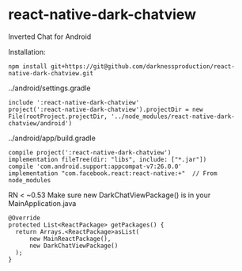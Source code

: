 # react-native-dark-chatview
Inverted Chat for Android

Installation:

    npm install git+https://git@github.com/darknessproduction/react-native-dark-chatview.git

../android/settings.gradle


    include ':react-native-dark-chatview'
    project(':react-native-dark-chatview').projectDir = new File(rootProject.projectDir, '../node_modules/react-native-dark-chatview/android')


../android/app/build.gradle

    compile project(':react-native-dark-chatview')
    implementation fileTree(dir: "libs", include: ["*.jar"])
    compile 'com.android.support:appcompat-v7:26.0.0'
    implementation "com.facebook.react:react-native:+"  // From node_modules
    
    
RN < ~0.53
Make sure new DarkChatViewPackage() is in your MainApplication.java

    @Override
    protected List<ReactPackage> getPackages() {
      return Arrays.<ReactPackage>asList(
          new MainReactPackage(),
          new DarkChatViewPackage()
      );
    }
